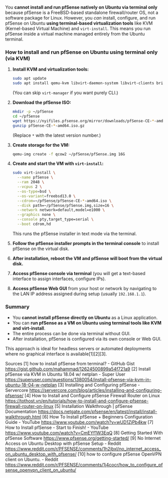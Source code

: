 You **cannot install and run pfSense natively on Ubuntu via terminal only** because pfSense is a FreeBSD-based standalone firewall/router OS, not a software package for Linux. However, you *can* install, configure, and run pfSense on Ubuntu **using terminal-based virtualization tools** like KVM (Kernel-based Virtual Machine) and `virt-install`. This means you run pfSense inside a virtual machine managed entirely from the Ubuntu terminal.

### How to install and run pfSense on Ubuntu using terminal only (via KVM)

1. **Install KVM and virtualization tools:**
   ```bash
   sudo apt update
   sudo apt install qemu-kvm libvirt-daemon-system libvirt-clients bridge-utils virtinst virt-manager
   ```
   (You can skip `virt-manager` if you want purely CLI.)

2. **Download the pfSense ISO:**
   ```bash
   mkdir -p ~/pfSense
   cd ~/pfSense
   wget https://nyifiles.pfsense.org/mirror/downloads/pfSense-CE-*-amd64.iso.gz
   gunzip pfSense-CE-*-amd64.iso.gz
   ```
   (Replace `*` with the latest version number.)

3. **Create storage for the VM:**
   ```bash
   qemu-img create -f qcow2 ~/pfSense/pfSense.img 16G
   ```

4. **Create and start the VM with `virt-install`:**
   ```bash
   sudo virt-install \
     --name pfSense \
     --ram 2048 \
     --vcpus 2 \
     --os-type=bsd \
     --os-variant=freebsd13.0 \
     --cdrom=~/pfSense/pfSense-CE-*-amd64.iso \
     --disk path=~/pfSense/pfSense.img,size=16 \
     --network network=default,model=e1000 \
     --graphics none \
     --console pty,target_type=serial \
     --boot cdrom,hd
   ```
   This runs the pfSense installer in text mode via the terminal.

5. **Follow the pfSense installer prompts in the terminal console** to install pfSense on the virtual disk.

6. **After installation, reboot the VM and pfSense will boot from the virtual disk.**

7. **Access pfSense console via terminal** (you will get a text-based interface to assign interfaces, configure IPs).

8. **Access pfSense Web GUI** from your host or network by navigating to the LAN IP address assigned during setup (usually `192.168.1.1`).

### Summary

- You **cannot install pfSense directly on Ubuntu** as a Linux application.
- You can **run pfSense as a VM on Ubuntu using terminal tools like KVM and virt-install**.
- The entire process can be done via terminal without GUI.
- After installation, pfSense is configured via its own console or Web GUI.

This approach is ideal for headless servers or automated deployments where no graphical interface is available[1][2][3].

Sources
[1] how to install pfSense from terminal? - GitHub Gist https://gist.github.com/mahammad/12624500899a54f721a9
[2] Install pfSense via KVM in Ubuntu 18.04 w/ netplan - Super User https://superuser.com/questions/1380054/install-pfsense-via-kvm-in-ubuntu-18-04-w-netplan
[3] Installing and Configuring pfSense - Servercore https://servercore.com/blog/articles/installing-and-configuring-pfsense/
[4] How to Install and Configure pfSense Firewall Router on Linux https://tothost.vn/en/tutorials/how-to-install-and-configure-pfsense-firewall-router-on-linux
[5] Installation Walkthrough | pfSense Documentation https://docs.netgate.com/pfsense/en/latest/install/install-walkthrough.html
[6] How To Install pfSense + Beginners Configuration Guide - YouTube https://www.youtube.com/watch?v=wUD1ZjPb4kw
[7] How to Install pfSense - Start to Finish! - YouTube https://www.youtube.com/watch?v=CmEYf1W3EqQ
[8] Getting Started With pfSense Software https://www.pfsense.org/getting-started/
[9] No Internet Access on Ubuntu Desktop with pfSense Setup - Reddit https://www.reddit.com/r/PFSENSE/comments/1h2jbxl/no_internet_access_on_ubuntu_desktop_with_pfsense/
[10] how to configure pfSense OpenVPN client on Ubuntu. - Reddit https://www.reddit.com/r/PFSENSE/comments/1j4cocr/how_to_configure_pfsense_openvpn_client_on_ubuntu/
